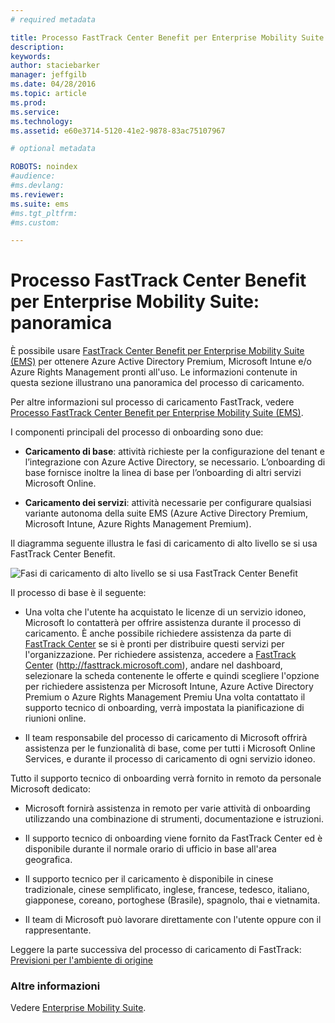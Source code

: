 ```yaml
---
# required metadata

title: Processo FastTrack Center Benefit per Enterprise Mobility Suite: panoramica
description:
keywords:
author: staciebarker
manager: jeffgilb
ms.date: 04/28/2016
ms.topic: article
ms.prod:
ms.service:
ms.technology:
ms.assetid: e60e3714-5120-41e2-9878-83ac75107967

# optional metadata

ROBOTS: noindex
#audience:
#ms.devlang:
ms.reviewer: 
ms.suite: ems
#ms.tgt_pltfrm:
#ms.custom:

---
```


# Processo FastTrack Center Benefit per Enterprise Mobility Suite: panoramica

È possibile usare [FastTrack Center Benefit per Enterprise Mobility Suite (EMS)](fasttrack-center-benefit-for-enterprise-mobility-suite-ems.md) per ottenere Azure Active Directory Premium, Microsoft Intune e/o Azure Rights Management pronti all'uso. Le informazioni contenute in questa sezione illustrano una panoramica del processo di caricamento.

Per altre informazioni sul processo di caricamento FastTrack, vedere [Processo FastTrack Center Benefit per Enterprise Mobility Suite (EMS)](fasttrack-center-benefit-process-for-enterprise-mobility-suite-ems.md).


I componenti principali del processo di onboarding sono due:

-   **Caricamento di base**: attività richieste per la configurazione del tenant e l’integrazione con Azure Active Directory, se necessario. L’onboarding di base fornisce inoltre la linea di base per l’onboarding di altri servizi Microsoft Online.

-   **Caricamento dei servizi**: attività necessarie per configurare qualsiasi variante autonoma della suite EMS (Azure Active Directory Premium, Microsoft Intune, Azure Rights Management Premium).

Il diagramma seguente illustra le fasi di caricamento di alto livello se si usa FastTrack Center Benefit.

![Fasi di caricamento di alto livello se si usa FastTrack Center Benefit](./media/ft-1-onboarding-process.png)

Il processo di base è il seguente:

- Una volta che l'utente ha acquistato le licenze di un servizio idoneo, Microsoft lo contatterà per offrire assistenza durante il processo di caricamento. È anche possibile richiedere assistenza da parte di [FastTrack Center](http://fasttrack.microsoft.com/) se si è pronti per distribuire questi servizi per l'organizzazione. Per richiedere assistenza, accedere a [FastTrack Center](http://fasttrack.microsoft.com/) (http://fasttrack.microsoft.com), andare nel dashboard, selezionare la scheda contenente le offerte e quindi scegliere l'opzione per richiedere assistenza per Microsoft Intune, Azure Active Directory Premium o Azure Rights Management Premiu Una volta contattato il supporto tecnico di onboarding, verrà impostata la pianificazione di riunioni online.

-   Il team responsabile del processo di caricamento di Microsoft offrirà assistenza per le funzionalità di base, come per tutti i Microsoft Online Services, e durante il processo di caricamento di ogni servizio idoneo.

Tutto il supporto tecnico di onboarding verrà fornito in remoto da personale Microsoft dedicato:

-   Microsoft fornirà assistenza in remoto per varie attività di onboarding utilizzando una combinazione di strumenti, documentazione e istruzioni.

-   Il supporto tecnico di onboarding viene fornito da FastTrack Center ed è disponibile durante il normale orario di ufficio in base all'area geografica.

-   Il supporto tecnico per il caricamento è disponibile in cinese tradizionale, cinese semplificato, inglese, francese, tedesco, italiano, giapponese, coreano, portoghese (Brasile), spagnolo, thai e vietnamita.

-   Il team di Microsoft può lavorare direttamente con l'utente oppure con il rappresentante.

Leggere la parte successiva del processo di caricamento di FastTrack: [Previsioni per l'ambiente di origine](fasttrack-center-benefit-process-for-ems-environment-expectations.md)

### Altre informazioni
Vedere [Enterprise Mobility Suite](https://www.microsoft.com/en-us/server-cloud/enterprise-mobility/overview.aspx).



<!--HONumber=Jun16_HO1-->


